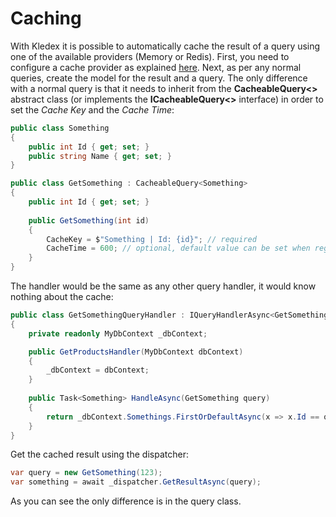 # Caching

With Kledex it is possible to automatically cache the result of a query using one of the available providers (Memory or Redis). First, you need to configure a cache provider as explained [here](Configuration#caching). Next, as per any normal queries, create the model for the result and a query. The only difference with a normal query is that it needs to inherit from the **CacheableQuery<>** abstract class (or implements the **ICacheableQuery<>** interface) in order to set the _Cache Key_ and the _Cache Time_:

```C#
public class Something
{
    public int Id { get; set; }
    public string Name { get; set; }
}

public class GetSomething : CacheableQuery<Something>
{
    public int Id { get; set; }
    
    public GetSomething(int id)
    {
        CacheKey = $"Something | Id: {id}"; // required
        CacheTime = 600; // optional, default value can be set when registering a provider (in seconds)
    }
}
```

The handler would be the same as any other query handler, it would know nothing about the cache:

```C#
public class GetSomethingQueryHandler : IQueryHandlerAsync<GetSomething, Something>
{
    private readonly MyDbContext _dbContext;

    public GetProductsHandler(MyDbContext dbContext)
    {
        _dbContext = dbContext;
    }
        
    public Task<Something> HandleAsync(GetSomething query)
    {
        return _dbContext.Somethings.FirstOrDefaultAsync(x => x.Id == query.Id);
    }
}
```

Get the cached result using the dispatcher:

```C#
var query = new GetSomething(123);
var something = await _dispatcher.GetResultAsync(query);
```

As you can see the only difference is in the query class.
